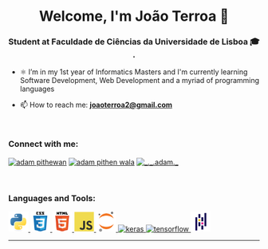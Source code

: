 <h1 align="center">Welcome, I'm João Terroa 👋</h1>
<h3 align="center">Student at Faculdade de Ciências da Universidade de Lisboa 🎓 .</h3>

- ⚛️ I’m in my 1st year of Informatics Masters and I'm currently learning Software Development, Web Development and a myriad of programming languages

- 📫 How to reach me: **joaoterroa2@gmail.com**
<br>

<h3 align="left">Connect with me:</h3>
<p align="left">
  <a href="https://www.linkedin.com/in/joaoterroa/" target="blank"><img align="center"
      src="https://raw.githubusercontent.com/rahuldkjain/github-profile-readme-generator/master/src/images/icons/Social/linked-in-alt.svg"
      alt="adam pithewan" height="30" width="40" /></a>
  <a href="https://www.facebook.com/joao.terroa/" target="blank"><img align="center"
      src="https://raw.githubusercontent.com/rahuldkjain/github-profile-readme-generator/master/src/images/icons/Social/facebook.svg"
      alt="adam pithen wala" height="30" width="40" /></a>
  <a href="https://www.instagram.com/joaoterroa/" target="blank"><img align="center"
      src="https://raw.githubusercontent.com/rahuldkjain/github-profile-readme-generator/master/src/images/icons/Social/instagram.svg"
      alt="_._.adam._" height="30" width="40" /></a>
</p>

<br>

<h3 align="left">Languages and Tools:</h3>
<p align="left"> 
  
  <a href="https://www.python.org/" target="_blank" rel="noreferrer"> <img
      src="https://raw.githubusercontent.com/devicons/devicon/master/icons/python/python-original.svg" alt="python"
      width="40" height="40" /> </a> <a href="https://www.w3schools.com/css/" target="_blank" rel="noreferrer"> <img
      src="https://raw.githubusercontent.com/devicons/devicon/master/icons/css3/css3-original-wordmark.svg" alt="css3"
      width="40" height="40" /> </a> <a href="https://www.w3.org/html/" target="_blank" rel="noreferrer"> <img
      src="https://raw.githubusercontent.com/devicons/devicon/master/icons/html5/html5-original-wordmark.svg"
      alt="html5" width="40" height="40" /> </a> <a href="https://developer.mozilla.org/en-US/docs/Web/JavaScript" target="_blank"
    rel="noreferrer"> <img src="https://raw.githubusercontent.com/devicons/devicon/master/icons/javascript/javascript-original.svg"
      alt="javascript" width="40" height="40" /> </a> <a href="https://jupyter.org/" target="_blank" rel="noreferrer"><img
      src="https://raw.githubusercontent.com/devicons/devicon/2ae2a900d2f041da66e950e4d48052658d850630/icons/jupyter/jupyter-original.svg"
      alt="jupyter" width="40" height="40" /> </a> <a href="https://keras.io/" target="_blank" rel="noreferrer"> <img
      src="https://raw.githubusercontent.com/valohai/ml-logos/5127528b5baadb77a6ea4b999a47b4e86bf0f98b/keras.svg"
      alt="keras" width="40" height="40" /> </a> <a href="https://www.tensorflow.org" target="_blank" rel="noreferrer"> <img
      src="https://raw.githubusercontent.com/valohai/ml-logos/5127528b5baadb77a6ea4b999a47b4e86bf0f98b/tensorflow-tf.svg"
      alt="tensorflow" width="40" height="40" /> </a> <a href="https://pandas.pydata.org/" target="_blank" rel="noreferrer"> <img
      src="https://raw.githubusercontent.com/devicons/devicon/2ae2a900d2f041da66e950e4d48052658d850630/icons/pandas/pandas-original.svg"
      alt="pandas" width="40" height="40" /> </a>
  

  
  
</p>


------------------------------------------------------------------------------------------------------------------------------------------
